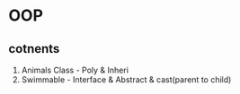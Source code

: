 # OOP

cotnents
---
1. Animals Class - Poly & Inheri
2. Swimmable - Interface & Abstract & cast(parent to child)